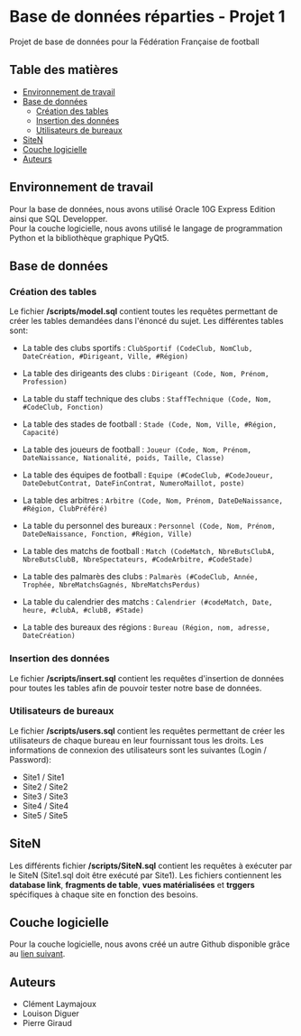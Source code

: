 # Base de données réparties - Projet 1
Projet de base de données pour la Fédération Française de football

## Table des matières
- [Environnement de travail](#environnement-de-travail)
- [Base de données](#base-de-données)
  - [Création des tables](#création-des-tables)
  - [Insertion des données](#insertion-des-données)
  - [Utilisateurs de bureaux](#utilisateurs-de-bureaux)
- [SiteN](#siten)
- [Couche logicielle](#couche-logicielle)
- [Auteurs](#auteurs)

## Environnement de travail
Pour la base de données, nous avons utilisé Oracle 10G Express Edition ainsi que SQL Developper.
<br>
Pour la couche logicielle, nous avons utilisé le langage de programmation Python et la bibliothèque graphique PyQt5.

## Base de données

### Création des tables
Le fichier **/scripts/model.sql** contient toutes les requêtes permettant de créer les tables demandées dans l'énoncé du sujet. Les différentes tables sont:
- La table des clubs sportifs :
```ClubSportif (CodeClub, NomClub, DateCréation, #Dirigeant, Ville, #Région)```

- La table des dirigeants des clubs :
```Dirigeant (Code, Nom, Prénom, Profession)```

- La table du staff technique des clubs :
```StaffTechnique (Code, Nom, #CodeClub, Fonction)```

- La table des stades de football :
```Stade (Code, Nom, Ville, #Région, Capacité)```

- La table des joueurs de football :
```Joueur (Code, Nom, Prénom, DateNaissance, Nationalité, poids, Taille, Classe)```

- La table des équipes de football :
```Equipe (#CodeClub, #CodeJoueur, DateDebutContrat, DateFinContrat, NumeroMaillot, poste)```

- La table des arbitres :
```Arbitre (Code, Nom, Prénom, DateDeNaissance, #Région, ClubPréféré)```

- La table du personnel des bureaux :
```Personnel (Code, Nom, Prénom, DateDeNaissance, Fonction, #Région, Ville)```

- La table des matchs de football :
```Match (CodeMatch, NbreButsClubA, NbreButsClubB, NbreSpectateurs, #CodeArbitre, #CodeStade)```

- La table des palmarès des clubs :
```Palmarès (#CodeClub, Année, Trophée, NbreMatchsGagnés, NbreMatchsPerdus)```

- La table du calendrier des matchs :
```Calendrier (#codeMatch, Date, heure, #clubA, #clubB, #Stade)```

- La table des bureaux des régions :
```Bureau (Région, nom, adresse, DateCréation)```

### Insertion des données
Le fichier **/scripts/insert.sql** contient les requêtes d'insertion de données pour toutes les tables afin de pouvoir tester notre base de données.

### Utilisateurs de bureaux
Le fichier **/scripts/users.sql** contient les requêtes permettant de créer les utilisateurs de chaque bureau en leur fournissant tous les droits. Les informations de connexion des utilisateurs sont les suivantes (Login / Password):
- Site1 / Site1
- Site2 / Site2
- Site3 / Site3
- Site4 / Site4
- Site5 / Site5

## SiteN
Les différents fichier **/scripts/SiteN.sql** contient les requêtes à exécuter par le SiteN (Site1.sql doit être exécuté par Site1). Les fichiers contiennent les **database link**, **fragments de table**, **vues matérialisées** et **trggers** spécifiques à chaque site en fonction des besoins.

## Couche logicielle
Pour la couche logicielle, nous avons créé un autre Github disponible grâce au [lien suivant](https://github.com/LaymajouxClement/bdr-projet1-app).

## Auteurs
- Clément Laymajoux
- Louison Diguer
- Pierre Giraud
